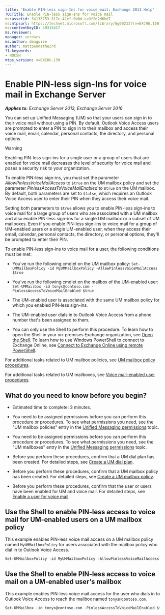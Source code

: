 ```yaml
---
title: 'Enable PIN-less sign-Ins for voice mail: Exchange 2013 Help'
TOCTitle: Enable PIN-less sign-Ins for voice mail
ms:assetid: 54133753-317c-42ef-9b0d-ca9f2d2d6bd7
ms:mtpsurl: https://technet.microsoft.com/library/Gg602127(v=EXCHG.150)
ms:contentKeyID: 49315417
ms.reviewer: 
manager: serdars
ms.author: dmaguire
author: mattpennathe3rd
f1.keywords:
- NOCSH
mtps_version: v=EXCHG.150
---
```


# Enable PIN-less sign-Ins for voice mail in Exchange Server

_**Applies to:** Exchange Server 2013, Exchange Server 2016_

You can set up Unified Messaging (UM) so that your users can sign in to their voice mail without using a PIN. By default, Outlook Voice Access users are prompted to enter a PIN to sign in to their mailbox and access their voice mail, email, calendar, personal contacts, the directory, and personal options.

> [!WARNING]
> Enabling PIN-less sign-ins for a single user or a group of users that are enabled for voice mail decreases the level of security for voice mail and poses a security risk to your organization.

To enable PIN-less sign-ins, you must set the parameter *AllowPinlessVoiceMailAccess* to `$true` on the UM mailbox policy and set the parameter *PinlessAccessToVoiceMailEnabled* to `$true` on the UM mailbox. By default, both parameters are set to `$false`, which requires an Outlook Voice Access user to enter their PIN when they access their voice mail.

Setting both parameters to `$true` allows you to enable PIN-less sign-ins to voice mail for a large group of users who are associated with a UM mailbox and also enable PIN-less sign-ins for a single UM mailbox or a subset of UM mailboxes. Even if you enable PIN-less sign-ins to voice mail for a group of UM-enabled users or a single UM-enabled user, when they access their email, calendar, personal contacts, the directory, or personal options, they'll be prompted to enter their PIN.

To enable PIN-less sign-ins to voice mail for a user, the following conditions must be met:

- You've run the following cmdlet on the UM mailbox policy: `Set-UMMailboxPolicy -id MyUMMailboxPolicy -AllowPinlessVoiceMailAccess $true`

- You've run the following cmdlet on the mailbox of the UM-enabled user: `Set-UMMailbox -id tonys@contoso.com -PinlessAccessToVoiceMailEnabled $true`

- The UM-enabled user is associated with the same UM mailbox policy for which you enabled PIN-less sign-ins.

- The UM-enabled user dials in to Outlook Voice Access from a phone number that's been assigned to them.

- You can only use the Shell to perform this procedure. To learn how to open the Shell in your on-premises Exchange organization, see [Open the Shell](https://docs.microsoft.com/powershell/exchange/open-the-exchange-management-shell). To learn how to use Windows PowerShell to connect to Exchange Online, see [Connect to Exchange Online using remote PowerShell](https://docs.microsoft.com/powershell/exchange/connect-to-exchange-online-powershell).

For additional tasks related to UM mailbox policies, see [UM mailbox policy procedures](https://docs.microsoft.com/exchange/voice-mail-unified-messaging/set-up-voice-mail/um-mailbox-policy-procedures).

For additional tasks related to UM mailboxes, see [Voice mail-enabled user procedures](https://docs.microsoft.com/exchange/voice-mail-unified-messaging/set-up-voice-mail/voice-mail-enabled-user-procedures).

## What do you need to know before you begin?

- Estimated time to complete: 3 minutes.

- You need to be assigned permissions before you can perform this procedure or procedures. To see what permissions you need, see the "UM mailbox policies" entry in the [Unified Messaging permissions](unified-messaging-permissions-exchange-2013-help.md) topic.

- You need to be assigned permissions before you can perform this procedure or procedures. To see what permissions you need, see the "UM mailboxes" entry in the [Unified Messaging permissions](unified-messaging-permissions-exchange-2013-help.md) topic.

- Before you perform these procedures, confirm that a UM dial plan has been created. For detailed steps, see [Create a UM dial plan](https://docs.microsoft.com/exchange/voice-mail-unified-messaging/connect-voice-mail-system/create-um-dial-plan).

- Before you perform these procedures, confirm that a UM mailbox policy has been created. For detailed steps, see [Create a UM mailbox policy](https://docs.microsoft.com/exchange/voice-mail-unified-messaging/set-up-voice-mail/create-um-mailbox-policy).

- Before you perform these procedures, confirm that the user or users have been enabled for UM and voice mail. For detailed steps, see [Enable a user for voice mail](https://docs.microsoft.com/exchange/voice-mail-unified-messaging/set-up-voice-mail/enable-a-user-for-voice-mail).

## Use the Shell to enable PIN-less access to voice mail for UM-enabled users on a UM mailbox policy

This example enables PIN-less voice mail access on a UM mailbox policy named `MyUMMailboxPolicy` for users associated with the mailbox policy who dial in to Outlook Voice Access.

```powershell
Set-UMMailboxPolicy -id MyUMMailboxPolicy -AllowPinlessVoiceMailAccess $true
```

## Use the Shell to enable PIN-less access to voice mail on a UM-enabled user's mailbox

This example enables PIN-less voice mail access for the user who dials in to Outlook Voice Access to reach the mailbox named `tonys@contoso.com`.

```powershell
Set-UMMailbox -id tonys@contoso.com -PinlessAccessToVoiceMailEnabled $true
```
